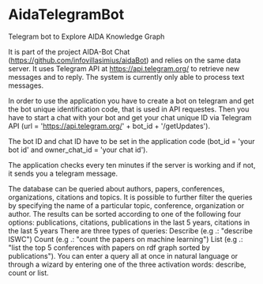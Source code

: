 # AidaTelegramBot

Telegram bot to Explore AIDA Knowledge Graph 

It is part of the project AIDA-Bot Chat (https://github.com/infovillasimius/aidaBot)  and relies on the same data server. 
It uses Telegram API at https://api.telegram.org/ to retrieve new messages and to reply. 
The system is currently only able to process text messages.

In order to use the application you have to create a bot on telegram and get the bot unique identification code, that is used in API requestes.
Then you have to start a chat with your bot and get your chat unique ID via Telegram API (url = 'https://api.telegram.org/' + bot_id + '/getUpdates').

The bot ID and chat ID have to be set in the application code (bot_id = 'your bot id' and owner_chat_id = 'your chat id').

The application checks every ten minutes if the server is working and if not, it sends you a telegram message.

The database can be queried about authors, papers, conferences, organizations, citations and topics. It is possible to further filter the queries by specifying the name of a particular topic, conference, organization or author. The results can be sorted according to one of the following four options: publications, citations, publications in the last 5 years, citations in the last 5 years There are three types of queries:
Describe (e.g .: "describe ISWC")
Count (e.g .: "count the papers on machine learning")
List (e.g .: "list the top 5 conferences with papers on rdf graph sorted by publications").
You can enter a query all at once in natural language or through a wizard by entering one of the three activation words: describe, count or list.

